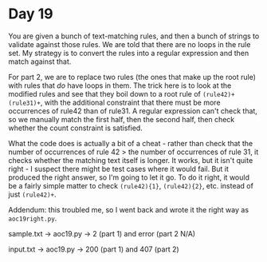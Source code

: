 # Day 19

You are given a bunch of text-matching rules, and then a bunch of strings to
validate against those rules. We are told that there are no loops in the rule
set. My strategy is to convert the rules into a regular expression and then
match against that.

For part 2, we are to replace two rules (the ones that make up the root rule)
with rules that *do* have loops in them. The trick here is to look at the
modified rules and see that they boil down to a root rule of
`(rule42)+(rule31)+`, with the additional constraint that there must be more
occurrences of rule42 than of rule31. A regular expression can't check that,
so we manually match the first half, then the second half, then check whether
the count constraint is satisfied.

What the code does is actually a bit of a cheat - rather than check that
the number of occurrences of rule 42 > the number of occurrences of rule 31,
it checks whether the matching text itself is longer. It works, but it isn't
quite right - I suspect there might be test cases where it would fail. But
it produced the right answer, so I'm going to let it go. To do it right, it
would be a fairly simple matter to check `(rule42){1}`, `(rule42){2}`, etc.
instead of just `(rule42)+`.

Addendum: this troubled me, so I went back and wrote it the right way as
`aoc19right.py`.

sample.txt -> aoc19.py -> 2 (part 1) and error (part 2 N/A)

input.txt -> aoc19.py -> 200 (part 1) and 407 (part 2)

